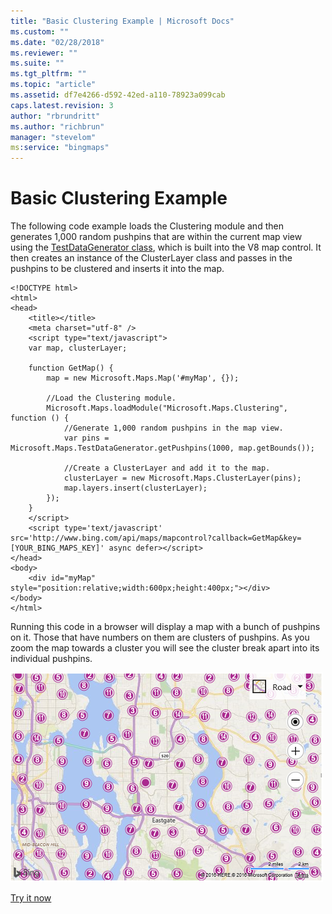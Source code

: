 ```yaml
---
title: "Basic Clustering Example | Microsoft Docs"
ms.custom: ""
ms.date: "02/28/2018"
ms.reviewer: ""
ms.suite: ""
ms.tgt_pltfrm: ""
ms.topic: "article"
ms.assetid: df7e4266-d592-42ed-a110-78923a099cab
caps.latest.revision: 3
author: "rbrundritt"
ms.author: "richbrun"
manager: "stevelom"
ms:service: "bingmaps"
---
```

# Basic Clustering Example
The following code example loads the Clustering module and then generates 1,000 random pushpins that are within the current map view using the [TestDataGenerator class](../v8-web-control/testdatagenerator-class.md), which is built into the V8 map control. It then creates an instance of the ClusterLayer class and passes in the pushpins to be clustered and inserts it into the map. 

```
<!DOCTYPE html>
<html>
<head>
    <title></title>
    <meta charset="utf-8" />
	<script type="text/javascript">
    var map, clusterLayer;

    function GetMap() {
        map = new Microsoft.Maps.Map('#myMap', {});

        //Load the Clustering module.
        Microsoft.Maps.loadModule("Microsoft.Maps.Clustering", function () {
            //Generate 1,000 random pushpins in the map view. 
            var pins = Microsoft.Maps.TestDataGenerator.getPushpins(1000, map.getBounds());

            //Create a ClusterLayer and add it to the map.
            clusterLayer = new Microsoft.Maps.ClusterLayer(pins);
            map.layers.insert(clusterLayer);
        });
    }
    </script>
    <script type='text/javascript' src='http://www.bing.com/api/maps/mapcontrol?callback=GetMap&key=[YOUR_BING_MAPS_KEY]' async defer></script>
</head>
<body>
    <div id="myMap" style="position:relative;width:600px;height:400px;"></div>
</body>
</html>
```

Running this code in a browser will display a map with a bunch of pushpins on it. Those that have numbers on them are clusters of pushpins. As you zoom the map towards a cluster you will see the cluster break apart into its individual pushpins.

![Basic Image Clustering on a Map](../v8-web-control/media/bmv8-basicclusteringexample.png)

[Try it now](http://www.bing.com/api/maps/sdk/mapcontrol/isdk#clusteringMeanAverage+JS)